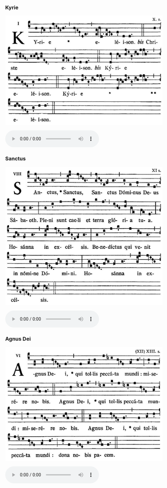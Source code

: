 ### Kyrie

![](images/mass-iv-kyrie.jpg)

<audio src="http://www.ccwatershed.org/audio/djc_04_kyrie_mp3_1/download/" controls="controls"></audio>

### Sanctus

![](images/mass-iv-sanctus.jpg)

<audio src="http://www.ccwatershed.org/audio/djc_04_sanctus_mp3_1/download/" controls="controls"></audio>

### Agnus Dei

![](images/mass-iv-agnus.jpg)

<audio src="http://www.ccwatershed.org/audio/djc_04_agnus_mp3_1/download/" controls="controls"></audio>
